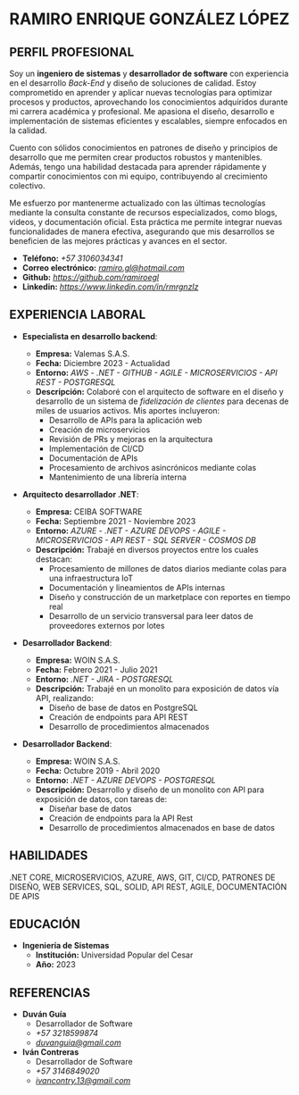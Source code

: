 # RAMIRO ENRIQUE GONZÁLEZ LÓPEZ

## PERFIL PROFESIONAL
Soy un **ingeniero de sistemas** y **desarrollador de software** con experiencia en el desarrollo *Back-End* y diseño de soluciones de calidad. Estoy comprometido en aprender y aplicar nuevas tecnologías para optimizar procesos y productos, aprovechando los conocimientos adquiridos durante mi carrera académica y profesional. Me apasiona el diseño, desarrollo e implementación de sistemas eficientes y escalables, siempre enfocados en la calidad.

Cuento con sólidos conocimientos en patrones de diseño y principios de desarrollo que me permiten crear productos robustos y mantenibles. Además, tengo una habilidad destacada para aprender rápidamente y compartir conocimientos con mi equipo, contribuyendo al crecimiento colectivo.

Me esfuerzo por mantenerme actualizado con las últimas tecnologías mediante la consulta constante de recursos especializados, como blogs, videos, y documentación oficial. Esta práctica me permite integrar nuevas funcionalidades de manera efectiva, asegurando que mis desarrollos se beneficien de las mejores prácticas y avances en el sector.

- **Teléfono:** *+57 3106034341*
- **Correo electrónico:** *ramiro.gl@hotmail.com*
- **Github:** *https://github.com/ramiroegl*
- **Linkedin:** *https://www.linkedin.com/in/rmrgnzlz*


## EXPERIENCIA LABORAL

- **Especialista en desarrollo backend**:
    - **Empresa:** Valemas S.A.S.
    - **Fecha:** Diciembre 2023 - Actualidad
    - **Entorno:** *AWS - .NET - GITHUB - AGILE - MICROSERVICIOS - API REST - POSTGRESQL*
    - **Descripción:** Colaboré con el arquitecto de software en el diseño y desarrollo de un sistema de *fidelización de clientes* para decenas de miles de usuarios activos. Mis aportes incluyeron:
        - Desarrollo de APIs para la aplicación web
        - Creación de microservicios
        - Revisión de PRs y mejoras en la arquitectura
        - Implementación de CI/CD
        - Documentación de APIs
        - Procesamiento de archivos asincrónicos mediante colas
        - Mantenimiento de una librería interna

- **Arquitecto desarrollador .NET**:
    - **Empresa:** CEIBA SOFTWARE
    - **Fecha:** Septiembre 2021 - Noviembre 2023
    - **Entorno:** *AZURE - .NET - AZURE DEVOPS - AGILE - MICROSERVICIOS - API REST - SQL SERVER - COSMOS DB*
    - **Descripción:** Trabajé en diversos proyectos entre los cuales destacan:
        - Procesamiento de millones de datos diarios mediante colas para una infraestructura IoT
        - Documentación y lineamientos de APIs internas
        - Diseño y construcción de un marketplace con reportes en tiempo real
        - Desarrollo de un servicio transversal para leer datos de proveedores externos por lotes

- **Desarrollador Backend**:
    - **Empresa:** WOIN S.A.S.
    - **Fecha:** Febrero 2021 - Julio 2021
    - **Entorno:** *.NET - JIRA - POSTGRESQL*
    - **Descripción:** Trabajé en un monolito para exposición de datos vía API, realizando:
        - Diseño de base de datos en PostgreSQL
        - Creación de endpoints para API REST
        - Desarrollo de procedimientos almacenados

- **Desarrollador Backend**:
    - **Empresa:** WOIN S.A.S.
    - **Fecha:** Octubre 2019 - Abril 2020
    - **Entorno:** *.NET - AZURE DEVOPS - POSTGRESQL*
    - **Descripción:** Desarrollo y diseño de un monolito con API para exposición de datos, con tareas de:
        - Diseñar base de datos
        - Creación de endpoints para la API Rest
        - Desarrollo de procedimientos almacenados en base de datos

## HABILIDADES
.NET CORE, MICROSERVICIOS, AZURE, AWS, GIT, CI/CD, PATRONES DE DISEÑO, WEB SERVICES, SQL, SOLID, API REST, AGILE, DOCUMENTACIÓN DE APIS

## EDUCACIÓN
- **Ingeniería de Sistemas**
    - **Institución:** Universidad Popular del Cesar
    - **Año:** 2023

## REFERENCIAS
- **Duván Guía**
    - Desarrollador de Software
    - *+57 3218599874*
    - *duvanguia@gmail.com*
- **Iván Contreras**
    - Desarrollador de Software
    - *+57 3146849020*
    - *ivancontry.13@gmail.com*
